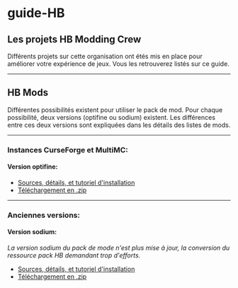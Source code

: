 # guide-HB

## Les projets HB Modding Crew

Différents projets sur cette organisation ont étés mis en place pour améliorer votre expérience de jeux. Vous les retrouverez listés sur ce guide.

---

## HB Mods

Différentes possibilités existent pour utiliser le pack de mod. Pour chaque possibilité, deux versions (optifine ou sodium) existent. Les différences entre ces deux versions sont expliquées dans les détails des listes de mods.

---

### Instances CurseForge et MultiMC:

#### Version optifine:

- [Sources, détails, et tutoriel d'installation](https://github.com/HB-Modding-Crew/curseforge-instance-fabric-optifine-default/)
- [Téléchargement en .zip](https://github.com/HB-Modding-Crew/curseforge-instance-fabric-optifine-default/releases)

---

### Anciennes versions:

#### Version sodium:

_La version sodium du pack de mode n'est plus mise à jour, la conversion du ressource pack HB demandant trop d'efforts._

- [Sources, détails, et tutoriel d'installation](https://github.com/HB-Modding-Crew/curseforge-instance-fabric-sodium-default/)
- [Téléchargement en .zip](https://github.com/HB-Modding-Crew/curseforge-instance-fabric-sodium-default/releases)
